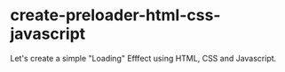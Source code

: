 # create-preloader-html-css-javascript
Let's create a simple "Loading" Efffect using HTML, CSS and Javascript.
